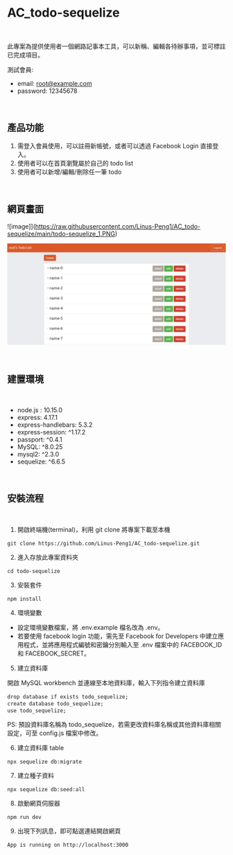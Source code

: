 # AC_todo-sequelize

<br>

此專案為提供使用者一個網路記事本工具，可以新稱、編輯各待辦事項，並可標註已完成項目。

測試會員: 
* email: root@example.com
* password: 12345678

<br>

## 產品功能

1. 需登入會員使用，可以註冊新帳號，或者可以透過 Facebook Login 直接登入。
2. 使用者可以在首頁瀏覽屬於自己的 todo list
3. 使用者可以新增/編輯/刪除任一筆 todo

<br>

## 網頁畫面

![image]](https://raw.githubusercontent.com/Linus-Peng1/AC_todo-sequelize/main/todo-sequelize_1.PNG)

![image](https://raw.githubusercontent.com/Linus-Peng1/AC_todo-sequelize/main/todo-sequelize_2.PNG)

<br>

## 建置環境

<br>

* node.js : 10.15.0
* express: 4.17.1
* express-handlebars: 5.3.2
* express-session: ^1.17.2
* passport: ^0.4.1
* MySQL: ^8.0.25
* mysql2: ^2.3.0
* sequelize: ^6.6.5

<br>

## 安裝流程

<br>

1. 開啟終端機(terminal)，利用 git clone 將專案下載至本機
```
git clone https://github.com/Linus-Peng1/AC_todo-sequelize.git
```
2. 進入存放此專案資料夾
```
cd todo-sequelize
```
3. 安裝套件
```
npm install
```
4. 環境變數

* 設定環境變數檔案，將 .env.example 檔名改為 .env。
* 若要使用 facebook login 功能，需先至 Facebook for Developers 中建立應用程式，並將應用程式編號和密鑰分別輸入至 .env 檔案中的 FACEBOOK_ID 和 FACEBOOK_SECRET。

5. 建立資料庫

開啟 MySQL workbench 並連線至本地資料庫，輸入下列指令建立資料庫
```
drop database if exists todo_sequelize;
create database todo_sequelize;
use todo_sequelize;
```
PS: 預設資料庫名稱為 todo_sequelize，若需更改資料庫名稱或其他資料庫相關設定，可至 config.js 檔案中修改。

6. 建立資料庫 table
```
npx sequelize db:migrate
```

7. 建立種子資料
```
npx sequelize db:seed:all
```

8. 啟動網頁伺服器
```
npm run dev
```
9. 出現下列訊息，即可點選連結開啟網頁
```
App is running on http://localhost:3000
```
